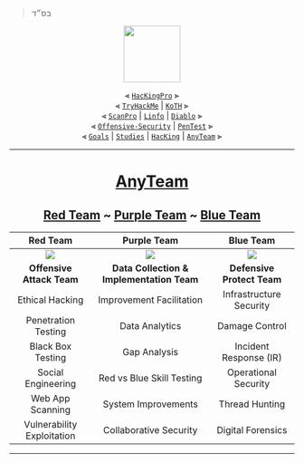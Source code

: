 > בס״ד
<div align="center">

<img align="center" width="100" src="https://user-images.githubusercontent.com/51442719/172729066-1293d382-4a31-4f03-8c23-ab0ea5f611a0.png">

⫷ [`HacKingPro`](https://github.com/Anlominus/HacKingPro) ⫸
<br>
⫷ [`TryHackMe`](https://github.com/Anlominus/TryHackMe) | [`KoTH`](https://github.com/Anlominus/TryHackMe/tree/main/King%20of%20the%20Hill/KoTH) ⫸ 
<br>
⫷ [`ScanPro`](https://github.com/Anlominus/ScanPro) | [`Linfo`](https://github.com/Anlominus/Linfo) | [`Diablo`](https://github.com/Anlominus/Diablo) ⫸ 
<br>
⫷ [`Offensive-Security`](https://github.com/Anlominus/Offensive-Security) | [`PenTest`](https://github.com/Anlominus/PenTest) ⫸
<br>
⫷ [`Goals`](https://github.com/Anlominus/Goals) | [`Studies`](https://github.com/Anlominus/Studies) | [`HacKing`](https://github.com/Anlominus/HacKing) | [`AnyTeam`](https://github.com/Anlominus/AnyTeam) ⫸
<br>

</div>

---

<h1 align="center"> <a href="https://github.com/Anlominus/AnyTeam"> AnyTeam </a> </h1>
<h2 align="center">  <a href="Red-Team.md">Red Team</a> ~ <a href="Purple-Team.md">Purple Team</a> ~ <a href="Blue-Team.md">Blue Team</a> </h2>

Red Team | Purple Team | Blue Team
:---:|:---:|:---:
<a href="Red-Team.md"><img src="https://user-images.githubusercontent.com/51442719/172275443-f2f7910c-d5be-431c-8e94-a4853b76225a.png"></a> | <a href="Purple-Team.md"><img src="https://user-images.githubusercontent.com/51442719/172275464-32ad9efc-ec38-4969-b0ae-42d404863f35.png"></a> | <a href="Blue-Team.md"><img src="https://user-images.githubusercontent.com/51442719/172275420-b9469366-1ac5-4b7e-a322-01ad58a2ca44.png"></a>
**Offensive Attack Team** | **Data Collection & Implementation Team** | **Defensive Protect Team** 
Ethical Hacking | Improvement Facilitation | Infrastructure Security 
Penetration Testing | Data Analytics | Damage Control 
Black Box Testing | Gap Analysis | Incident Response (IR) 
Social Engineering | Red vs Blue Skill Testing | Operational Security 
Web App Scanning | System Improvements | Thread Hunting 
Vulnerability Exploitation | Collaborative Security | Digital Forensics 
 

---


